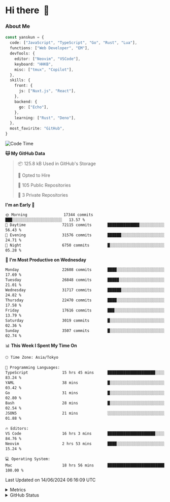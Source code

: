 # Hi there&nbsp; :wave:

### About Me

```ts
const yanskun = {
  code: ["JavaScript", "TypeScript", "Go", "Rust", "Lua"],
  functions: ["Web Developer", "EM"],
  devTools: {
    editor: ["Neovim", "VSCode"],
    keyboard: "HHKB",
    misc: ["tmux", "Copilot"],
  },
  skills: {
    front: {
      js: ["Nuxt.js", "React"],
    },
    backend: {
      go: ["Echo"],
    },
    learning: ["Rust", "Deno"],
  },
  most_favirite: "GitHub",
}
```

<!--START_SECTION:waka-->
![Code Time](http://img.shields.io/badge/Code%20Time-871%20hrs%208%20mins-blue)

**🐱 My GitHub Data** 

> 📦 125.8 kB Used in GitHub's Storage 
 > 
> 💼 Opted to Hire
 > 
> 📜 105 Public Repositories 
 > 
> 🔑 3 Private Repositories 
 > 
**I'm an Early 🐤** 

```text
🌞 Morning                17344 commits       ███░░░░░░░░░░░░░░░░░░░░░░   13.57 % 
🌆 Daytime                72115 commits       ██████████████░░░░░░░░░░░   56.43 % 
🌃 Evening                31576 commits       ██████░░░░░░░░░░░░░░░░░░░   24.71 % 
🌙 Night                  6750 commits        █░░░░░░░░░░░░░░░░░░░░░░░░   05.28 % 
```
📅 **I'm Most Productive on Wednesday** 

```text
Monday                   22608 commits       ████░░░░░░░░░░░░░░░░░░░░░   17.69 % 
Tuesday                  26848 commits       █████░░░░░░░░░░░░░░░░░░░░   21.01 % 
Wednesday                31717 commits       ██████░░░░░░░░░░░░░░░░░░░   24.82 % 
Thursday                 22470 commits       ████░░░░░░░░░░░░░░░░░░░░░   17.58 % 
Friday                   17616 commits       ███░░░░░░░░░░░░░░░░░░░░░░   13.79 % 
Saturday                 3019 commits        █░░░░░░░░░░░░░░░░░░░░░░░░   02.36 % 
Sunday                   3507 commits        █░░░░░░░░░░░░░░░░░░░░░░░░   02.74 % 
```


📊 **This Week I Spent My Time On** 

```text
🕑︎ Time Zone: Asia/Tokyo

💬 Programming Languages: 
TypeScript               15 hrs 45 mins      █████████████████████░░░░   83.24 % 
YAML                     38 mins             █░░░░░░░░░░░░░░░░░░░░░░░░   03.42 % 
Go                       31 mins             █░░░░░░░░░░░░░░░░░░░░░░░░   02.80 % 
Bash                     28 mins             █░░░░░░░░░░░░░░░░░░░░░░░░   02.54 % 
JSON5                    21 mins             ░░░░░░░░░░░░░░░░░░░░░░░░░   01.88 % 

🔥 Editors: 
VS Code                  16 hrs 3 mins       █████████████████████░░░░   84.76 % 
Neovim                   2 hrs 53 mins       ████░░░░░░░░░░░░░░░░░░░░░   15.24 % 

💻 Operating System: 
Mac                      18 hrs 56 mins      █████████████████████████   100.00 % 
```


 Last Updated on 14/06/2024 06:16:09 UTC
<!--END_SECTION:waka-->

<details>
  <summary>Metrics</summary>
  <img src="https://github.com/yanskun/yanskun/blob/main/github-metrics.svg" alt="Metrics">
</details>

<details>
  <summary>GitHub Status</summary>
  <picture>
    <source media="(prefers-color-scheme: dark)" srcset="https://raw.githubusercontent.com/yanskun/yanskun/master/profile-summary-card-output/nord_dark/0-profile-details.svg">
   <img src="https://raw.githubusercontent.com/yanskun/yanskun/master/profile-summary-card-output/default/0-profile-details.svg">
  </picture>
  <br>
  <picture>
    <source media="(prefers-color-scheme: dark)" srcset="https://raw.githubusercontent.com/yanskun/yanskun/master/profile-summary-card-output/nord_dark/1-repos-per-language.svg">
   <img src="https://raw.githubusercontent.com/yanskun/yanskun/master/profile-summary-card-output/default/1-repos-per-language.svg">
  </picture>
  <picture>
    <source media="(prefers-color-scheme: dark)" srcset="https://raw.githubusercontent.com/yanskun/yanskun/master/profile-summary-card-output/nord_dark/2-most-commit-language.svg">
   <img src="https://raw.githubusercontent.com/yanskun/yanskun/master/profile-summary-card-output/default/2-most-commit-language.svg">
  </picture>
  <br>
  <picture>
    <source media="(prefers-color-scheme: dark)" srcset="https://raw.githubusercontent.com/yanskun/yanskun/master/profile-summary-card-output/nord_dark/3-stats.svg">
   <img src="https://raw.githubusercontent.com/yanskun/yanskun/master/profile-summary-card-output/default/3-stats.svg">
  </picture>
  <picture>
    <source media="(prefers-color-scheme: dark)" srcset="https://raw.githubusercontent.com/yanskun/yanskun/master/profile-summary-card-output/nord_dark/4-productive-time.svg">
   <img src="https://raw.githubusercontent.com/yanskun/yanskun/master/profile-summary-card-output/default/4-productive-time.svg">
  </picture>
</details>

